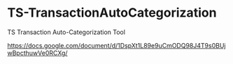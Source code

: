 # TS-TransactionAutoCategorization
TS Transaction Auto-Categorization Tool

https://docs.google.com/document/d/1DspXt1L89e9uCmODQ98J4T9s0BUjwBpcthuwVe0RCXg/
